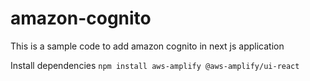 # amazon-cognito
This is a sample code to add amazon cognito in next js application

Install dependencies
```npm install aws-amplify @aws-amplify/ui-react```
